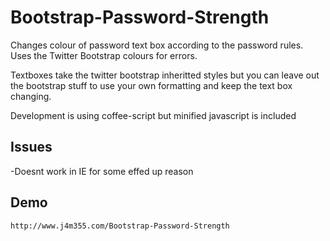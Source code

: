 Bootstrap-Password-Strength
===========================

Changes colour of password text box according to the password rules.  Uses the Twitter Bootstrap colours for errors.

Textboxes take the twitter bootstrap inheritted styles but you can leave out the bootstrap stuff to use your own formatting and keep the text box changing.

Development is using coffee-script but minified javascript is included


Issues
------
-Doesnt work in IE for some effed up reason


Demo
-----
	http://www.j4m355.com/Bootstrap-Password-Strength


